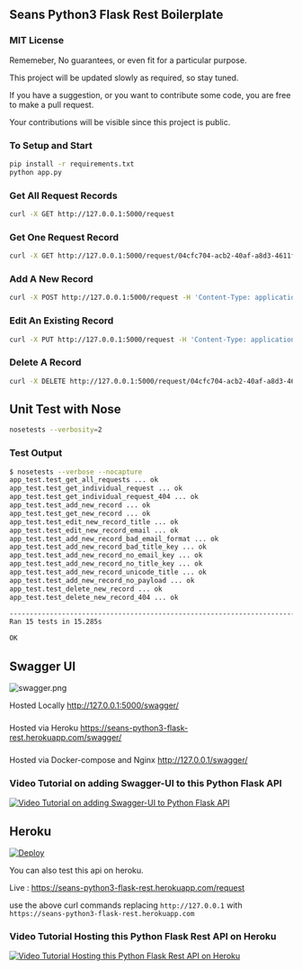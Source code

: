 ## Seans Python3 Flask Rest Boilerplate

### MIT License
Rememeber, No guarantees, or even fit for a particular purpose.

This project will be updated slowly as required, so stay tuned.

If you have a suggestion, or you want to contribute some code, you are free to make a pull request.

Your contributions will be visible since this project is public.

### To Setup and Start
```bash
pip install -r requirements.txt 
python app.py
```

### Get All Request Records
```bash
curl -X GET http://127.0.0.1:5000/request
```

### Get One Request Record
```bash
curl -X GET http://127.0.0.1:5000/request/04cfc704-acb2-40af-a8d3-4611fab54ada
```

### Add A New Record
```bash
curl -X POST http://127.0.0.1:5000/request -H 'Content-Type: application/json' -d '{"title":"Good & Bad Book", "email": "testuser3@test.com"}'
```

### Edit An Existing Record
```bash
curl -X PUT http://127.0.0.1:5000/request -H 'Content-Type: application/json' -d '{"title":"edited Good & Bad Book", "email": "testuser4@test.com"}'
```

### Delete A Record
```bash
curl -X DELETE http://127.0.0.1:5000/request/04cfc704-acb2-40af-a8d3-4611fab54ada
```

## Unit Test with Nose
```bash
nosetests --verbosity=2
```

### Test Output
```bash
$ nosetests --verbose --nocapture
app_test.test_get_all_requests ... ok
app_test.test_get_individual_request ... ok
app_test.test_get_individual_request_404 ... ok
app_test.test_add_new_record ... ok
app_test.test_get_new_record ... ok
app_test.test_edit_new_record_title ... ok
app_test.test_edit_new_record_email ... ok
app_test.test_add_new_record_bad_email_format ... ok
app_test.test_add_new_record_bad_title_key ... ok
app_test.test_add_new_record_no_email_key ... ok
app_test.test_add_new_record_no_title_key ... ok
app_test.test_add_new_record_unicode_title ... ok
app_test.test_add_new_record_no_payload ... ok
app_test.test_delete_new_record ... ok
app_test.test_delete_new_record_404 ... ok

------------------------------------------------------------------------------------
Ran 15 tests in 15.285s

OK
```


## Swagger UI
![swagger.png](swagger.png)

Hosted Locally
http://127.0.0.1:5000/swagger/

###
Hosted via Heroku
https://seans-python3-flask-rest.herokuapp.com/swagger/

###
Hosted via Docker-compose and Nginx
http://127.0.0.1/swagger/

### Video Tutorial on adding Swagger-UI to this Python Flask API 
[![Video Tutorial on adding Swagger-UI to Python Flask API](https://img.youtube.com/vi/iZ2Tah3IxQc/0.jpg)](https://youtu.be/iZ2Tah3IxQc)



## Heroku
[![Deploy](https://www.herokucdn.com/deploy/button.svg)](
    https://heroku.com/deploy?template=https://github.com/Sean-Bradley/Seans-Python3-Flask-Rest-Boilerplate)

You can also test this api on heroku.

Live : https://seans-python3-flask-rest.herokuapp.com/request

use the above curl commands replacing `http://127.0.0.1` with `https://seans-python3-flask-rest.herokuapp.com`

### Video Tutorial Hosting this Python Flask Rest API on Heroku

[![Video Tutorial Hosting this Python Flask Rest API on Heroku](https://img.youtube.com/vi/O_xEqtjh1io/0.jpg)](https://youtu.be/O_xEqtjh1io)




